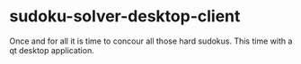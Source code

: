 # sudoku-solver-desktop-client
Once and for all it is time to concour all those hard sudokus. This time with a qt desktop application.
